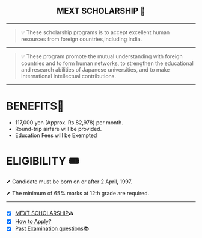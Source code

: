 ## <p align="center"> <b>  MEXT SCHOLARSHIP 🥇 </b> </p> 
-----------------------------------------------------------------
> 💡 These scholarship programs is to accept excellent human resources from foreign countries,including India.
-----------------------------------------------------
> 💡 These program promote the mutual understanding with foreign countries and to form human networks, to strengthen the educational and research abilities of Japanese universities, and to make international intellectual contributions.
---------------------------------------------------------------
# BENEFITS🎐
- 117,000 yen (Approx. Rs.82,978) per month.
- Round-trip airfare will be provided.
- Education Fees will be Exempted

# ELIGIBILITY 🎟
✔ Candidate must be born on or after 2 April, 1997.

✔ The minimum of 65% marks at 12th grade are required.

-------------------------------------------------------------------------------------------------

- [x] [MEXT SCHOLARSHIP](https://www.in.emb-japan.go.jp/Education/Undergraduate_Student.html)⛳
- [x] [How to Apply?](https://www.transenzjapan.com/blog/applying-for-the-mext-scholarship-the-basics/)
- [x] [Past Examination questions](https://www.studyinjapan.go.jp/en/planning/scholarship/application/examination/)📚
